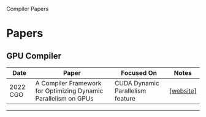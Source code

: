 Compiler Papers



# Papers

## GPU Compiler
| **Date** | **Paper** | **Focused On** | **Notes** |
| --- | --- | --- | --- |
| 2022 CGO | A Compiler Framework for Optimizing Dynamic Parallelism on GPUs   | CUDA Dynamic Parallelism feature | [[website]](https://ielhajj.github.io/publications.html)  |

----

